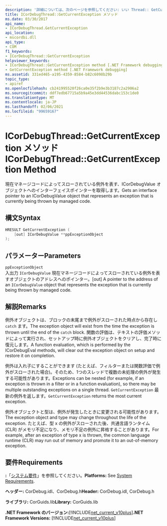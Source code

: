 ```yaml
---
description: '詳細については、次のページを参照してください: いい Thread:: GetCurrentException メソッド'
title: ICorDebugThread::GetCurrentException メソッド
ms.date: 03/30/2017
api_name:
- ICorDebugThread.GetCurrentException
api_location:
- mscordbi.dll
api_type:
- COM
f1_keywords:
- ICorDebugThread::GetCurrentException
helpviewer_keywords:
- ICorDebugThread::GetCurrentException method [.NET Framework debugging]
- GetCurrentException method [.NET Framework debugging]
ms.assetid: 331ed465-a195-4359-8584-b82c6098b29b
topic_type:
- apiref
ms.openlocfilehash: cb241995520f26ca0e35f2b9e3b3187c2a2906a2
ms.sourcegitcommit: ddf7edb67715a5b9a45e3dd44536dabc153c1de0
ms.translationtype: MT
ms.contentlocale: ja-JP
ms.lasthandoff: 02/06/2021
ms.locfileid: "99659167"
---
```

# <a name="icordebugthreadgetcurrentexception-method"></a><span data-ttu-id="cc742-103">ICorDebugThread::GetCurrentException メソッド</span><span class="sxs-lookup"><span data-stu-id="cc742-103">ICorDebugThread::GetCurrentException Method</span></span>

<span data-ttu-id="cc742-104">現在マネージコードによってスローされている例外を表す、ICorDebugValue オブジェクトへのインターフェイスポインターを取得します。</span><span class="sxs-lookup"><span data-stu-id="cc742-104">Gets an interface pointer to an ICorDebugValue object that represents an exception that is currently being thrown by managed code.</span></span>  
  
## <a name="syntax"></a><span data-ttu-id="cc742-105">構文</span><span class="sxs-lookup"><span data-stu-id="cc742-105">Syntax</span></span>  
  
```cpp  
HRESULT GetCurrentException (  
    [out] ICorDebugValue **ppExceptionObject  
);  
```  
  
## <a name="parameters"></a><span data-ttu-id="cc742-106">パラメーター</span><span class="sxs-lookup"><span data-stu-id="cc742-106">Parameters</span></span>  

 `ppExceptionObject`  
 <span data-ttu-id="cc742-107">入出力 `ICorDebugValue` 現在マネージコードによってスローされている例外を表すオブジェクトのアドレスへのポインター。</span><span class="sxs-lookup"><span data-stu-id="cc742-107">[out] A pointer to the address of an `ICorDebugValue` object that represents the exception that is currently being thrown by managed code.</span></span>  
  
## <a name="remarks"></a><span data-ttu-id="cc742-108">解説</span><span class="sxs-lookup"><span data-stu-id="cc742-108">Remarks</span></span>  

 <span data-ttu-id="cc742-109">例外オブジェクトは、ブロックの末尾まで例外がスローされた時点から存在し `catch` ます。</span><span class="sxs-lookup"><span data-stu-id="cc742-109">The exception object will exist from the time the exception is thrown until the end of the `catch` block.</span></span> <span data-ttu-id="cc742-110">関数の評価は、テキストの評価メソッドによって実行され、セットアップ時に例外オブジェクトをクリアし、完了時に復元します。</span><span class="sxs-lookup"><span data-stu-id="cc742-110">A function evaluation, which is performed by the ICorDebugEval methods, will clear out the exception object on setup and restore it on completion.</span></span>  
  
 <span data-ttu-id="cc742-111">例外は入れ子にすることができます (たとえば、フィルターまたは関数評価で例外がスローされた場合)。そのため、1つのスレッドで複数の未処理の例外が発生する可能性があります。</span><span class="sxs-lookup"><span data-stu-id="cc742-111">Exceptions can be nested (for example, if an exception is thrown in a filter or in a function evaluation), so there may be multiple outstanding exceptions on a single thread.</span></span> <span data-ttu-id="cc742-112">`GetCurrentException` 最新の例外を返します。</span><span class="sxs-lookup"><span data-stu-id="cc742-112">`GetCurrentException` returns the most current exception.</span></span>  
  
 <span data-ttu-id="cc742-113">例外オブジェクトと型は、例外が発生したときに変更される可能性があります。</span><span class="sxs-lookup"><span data-stu-id="cc742-113">The exception object and type may change throughout the life of the exception.</span></span> <span data-ttu-id="cc742-114">たとえば、型 x の例外がスローされた後、共通言語ランタイム (CLR) がメモリ不足になり、メモリ不足の例外に昇格することがあります。</span><span class="sxs-lookup"><span data-stu-id="cc742-114">For example, after an exception of type x is thrown, the common language runtime (CLR) may run out of memory and promote it to an out-of-memory exception.</span></span>  
  
## <a name="requirements"></a><span data-ttu-id="cc742-115">要件</span><span class="sxs-lookup"><span data-stu-id="cc742-115">Requirements</span></span>  

 <span data-ttu-id="cc742-116">**:**「[システム要件](../../get-started/system-requirements.md)」を参照してください。</span><span class="sxs-lookup"><span data-stu-id="cc742-116">**Platforms:** See [System Requirements](../../get-started/system-requirements.md).</span></span>  
  
 <span data-ttu-id="cc742-117">**ヘッダー:** CorDebug.idl、CorDebug.h</span><span class="sxs-lookup"><span data-stu-id="cc742-117">**Header:** CorDebug.idl, CorDebug.h</span></span>  
  
 <span data-ttu-id="cc742-118">**ライブラリ:** CorGuids.lib</span><span class="sxs-lookup"><span data-stu-id="cc742-118">**Library:** CorGuids.lib</span></span>  
  
 <span data-ttu-id="cc742-119">**.NET Framework のバージョン:**[!INCLUDE[net_current_v10plus](../../../../includes/net-current-v10plus-md.md)]</span><span class="sxs-lookup"><span data-stu-id="cc742-119">**.NET Framework Versions:** [!INCLUDE[net_current_v10plus](../../../../includes/net-current-v10plus-md.md)]</span></span>

